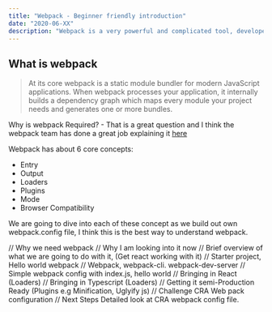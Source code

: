 ```yaml
---
title: "Webpack - Beginner friendly introduction"
date: "2020-06-XX"
description: "Webpack is a very powerful and complicated tool, developers are often put off from it but today I want to give a beginner friendly look into Webpack"
---
```


## What is webpack

> At its core webpack is a static module bundler for modern JavaScript applications. When webpack processes your application, it internally builds a dependency graph which maps every module your project needs and generates one or more bundles.

Why is webpack Required? - That is a great question and I think the webpack team has done a great job explaining it [here](https://webpack.js.org/concepts/why-webpack/)

Webpack has about 6 core concepts:

- Entry
- Output
- Loaders
- Plugins
- Mode
- Browser Compatibility

We are going to dive into each of these concept as we build out own webpack.config file, I think this is the best way to understand webpack.

// Why we need webpack
// Why I am looking into it now
// Brief overview of what we are going to do with it, (Get react working with it)
// Starter project, Hello world webpack
// Webpack, webpack-cli. webpack-dev-server
// Simple webpack config with index.js, hello world
// Bringing in React (Loaders)
// Bringing in Typescript (Loaders)
// Getting it semi-Production Ready (Plugins e.g Minification, Uglyify js)
// Challenge CRA Web pack configuration
// Next Steps Detailed look at CRA webpack config file.
